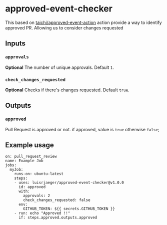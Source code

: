 # approved-event-checker

This based on [taichi/approved-event-action](https://github.com/taichi/approved-event-action) action provide a way to identify approved PR.
Allowing us to consider changes requested

## Inputs

### `approvals`

**Optional** The number of unique approvals. Default `1`.

### `check_changes_requested`

**Optional** Checks if there's changes requested. Default `true`.

## Outputs

### `approved`

Pull Request is approved or not. if approved, value is `true` otherwise `false`;

## Example usage

    on: pull_request_review
    name: Example Job
    jobs:
      myJob:
        runs-on: ubuntu-latest
        steps:
        - uses: luisrjaeger/approved-event-checker@v1.0.0
          id: approved
          with:
            approvals: 2
            check_changes_requested: false
          env:
            GITHUB_TOKEN: ${{ secrets.GITHUB_TOKEN }}
        - run: echo "Approved !!"
          if: steps.approved.outputs.approved
